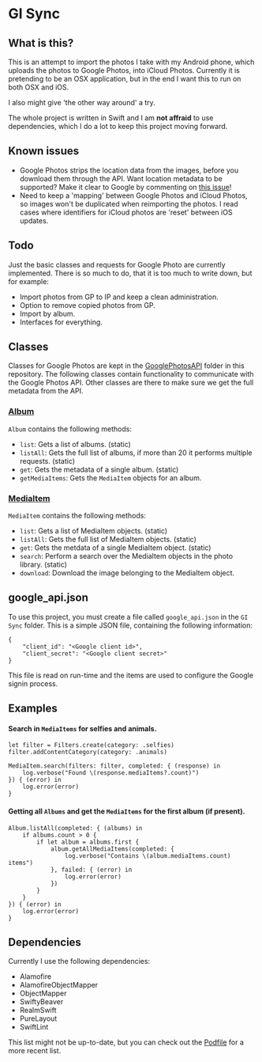 # GI Sync

## What is this?
This is an attempt to import the photos I take with my Android phone, which uploads the photos to Google Photos, into iCloud Photos. Currently it is pretending to be an OSX application, but in the end I want this to run on both OSX and iOS.

I also might give 'the other way around' a try.

The whole project is written in Swift and I am **not affraid** to use dependencies, which I do a lot to keep this project moving forward. 

## Known issues
- Google Photos strips the location data from the images, before you download them through the API. Want location metadata to be supported? Make it clear to Google by commenting on [this issue](https://issuetracker.google.com/issues/80379228)!
- Need to keep a 'mapping' between Google Photos and iCloud Photos, so images won't be duplicated when reimporting the photos. I read cases where identifiers for iCloud photos are 'reset' between iOS updates.

## Todo
Just the basic classes and requests for Google Photo are currently implemented. There is so much to do, that it is too much to write down, but for example:

- Import photos from GP to IP and keep a clean administration.
- Option to remove copied photos from GP.
- Import by album.
- Interfaces for everything.

## Classes
Classes for Google Photos are kept in the [GooglePhotosAPI](https://github.com/depl0y/GI-Sync/tree/develop/GI%20Sync/GooglePhotosAPI) folder in this repository. The following classes contain functionality to communicate with the Google Photos API. Other classes are there to make sure we get the full metadata from the API.

### [Album](https://github.com/depl0y/GI-Sync/blob/develop/GI%20Sync/GooglePhotosAPI/Album.swift)
`Album` contains the following methods:

- `list`: Gets a list of albums. (static)
- `listAll`: Gets the full list of albums, if more than 20 it performs multiple requests.  (static)
- `get`: Gets the metadata of a single album. (static)
- `getMediaItems`: Gets the `MediaItem` objects for an album.

### [MediaItem](https://github.com/depl0y/GI-Sync/blob/develop/GI%20Sync/GooglePhotosAPI/MediaItem.swift)
`MediaItem` contains the following methods:

- `list`: Gets a list of MediaItem objects. (static)
- `listAll`: Gets the full list of MediaItem objects. (static)
- `get`: Gets the metdata of a single MediaItem object. (static)
- `search`: Perform a search over the MediaItem objects in the photo library. (static)
- `download`: Download the image belonging to the MediaItem object.

## google_api.json
To use this project, you must create a file called `google_api.json` in the `GI Sync` folder. This is a simple JSON file, containing the following information:

```
{
    "client_id": "<Google client id>",
    "client_secret": "<Google client secret>"
}
```

This file is read on run-time and the items are used to configure the Google signin process.

## Examples
#### Search in `MediaItems` for selfies and animals.
```
let filter = Filters.create(category: .selfies)
filter.addContentCategory(category: .animals)

MediaItem.search(filters: filter, completed: { (response) in
    log.verbose("Found \(response.mediaItems?.count)")
}) { (error) in
    log.error(error)
}
```
#### Getting all `Albums` and get the `MediaItems` for the first album (if present).
```
Album.listAll(completed: { (albums) in
    if albums.count > 0 {
        if let album = albums.first {
            album.getAllMediaItems(completed: {
                log.verbose("Contains \(album.mediaItems.count) items")
            }, failed: { (error) in
                log.error(error)
            })
        }
    }
}) { (error) in
    log.error(error)
}
```

## Dependencies

Currently I use the following dependencies:
- Alamofire
- AlamofireObjectMapper
- ObjectMapper
- SwiftyBeaver
- RealmSwift
- PureLayout
- SwiftLint

This list might not be up-to-date, but you can check out the [Podfile](https://github.com/depl0y/GI-Sync/blob/develop/Podfile) for a more recent list.